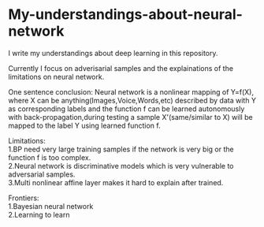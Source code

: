# My-understandings-about-neural-network
  I write my understandings about deep learning in this repository. 
  
  Currently I focus on adverisarial samples and the explainations of the limitations on neural network.
  
  One sentence conclusion: Neural network is a nonlinear mapping of Y=f(X), where X can be anything(Images,Voice,Words,etc) described by data with Y as corresponding labels and the function f can be learned autonomously with back-propagation,during testing a sample X'(same/similar to X) will be mapped to the label Y using learned function f.
  
  Limitations:  
  1.BP need very large training samples if the network is very big or the function f is too complex.  
  2.Neural network is discriminative models which is very vulnerable to adversarial samples.  
  3.Multi nonlinear affine layer makes it hard to explain after trained.   
  
  Frontiers:  
  1.Bayesian neural network  
  2.Learning to learn  
  
